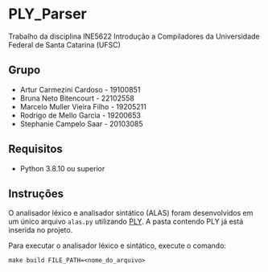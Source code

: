 # PLY_Parser

Trabalho da disciplina INE5622 Introdução a Compiladores da Universidade Federal de Santa Catarina (UFSC)

## Grupo
- Artur Carmezini Cardoso - 19100851
- Bruna Neto Bitencourt - 22102558
- Marcelo Muller Vieira Filho - 19205211
- Rodrigo de Mello Garcia - 19200653
- Stephanie Campelo Saar - 20103085

## Requisitos
- Python 3.8.10 ou superior

## Instruções
O analisador léxico e analisador sintático (ALAS) foram desenvolvidos em um único arquivo `alas.py` utilizando [PLY](https://github.com/dabeaz/ply). A pasta contendo PLY já está inserida no projeto.

Para executar o analisador léxico e sintático, execute o comando:
```
make build FILE_PATH=<nome_do_arquivo>
```
